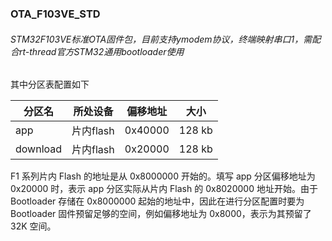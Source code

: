 ### OTA_F103VE_STD

###### STM32F103VE标准OTA固件包，目前支持ymodem协议，终端映射串口1，需配合rt-thread官方STM32通用bootloader使用

其中分区表配置如下

| 分区名   | 所处设备  | 偏移地址 | 大小   |
| -------- | --------- | -------- | ------ |
| app      | 片内flash | 0x40000  | 128 kb |
| download | 片内flash | 0x20000  | 128 kb |

F1 系列片内 Flash 的地址是从 0x8000000 开始的。填写 app 分区偏移地址为 0x20000 时，表示 app 分区实际从片内 Flash 的 0x8020000 地址开始。由于 Bootloader 存储在 0x8000000 起始的地址中，因此在进行分区配置时要为 Bootloader 固件预留足够的空间，例如偏移地址为 0x8000，表示为其预留了 32K 空间。